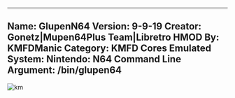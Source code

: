-----------------------
Name: GlupenN64
Version: 9-9-19
Creator: Gonetz|Mupen64Plus Team|Libretro
HMOD By: KMFDManic
Category: KMFD Cores
Emulated System: Nintendo: N64
Command Line Argument: /bin/glupen64
-----------------------
![km](https://i.imgur.com/rDzoobB.png)
